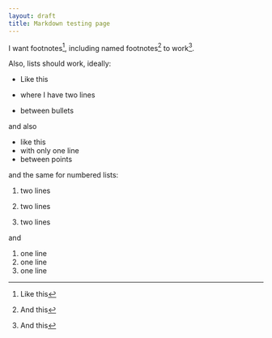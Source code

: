 ```yaml
---
layout: draft
title: Markdown testing page
---
```

I want footnotes[^1], including named footnotes[^here] to work[^2].

Also, lists should work, ideally:

* Like this

* where I have two lines

* between bullets

and also

* like this
* with only one line
* between points

and the same for numbered lists:

1. two lines

2. two lines

3. two lines

and

1. one line
2. one line
3. one line

[^1]: Like this
[^here]: And this
[^2]: And this
